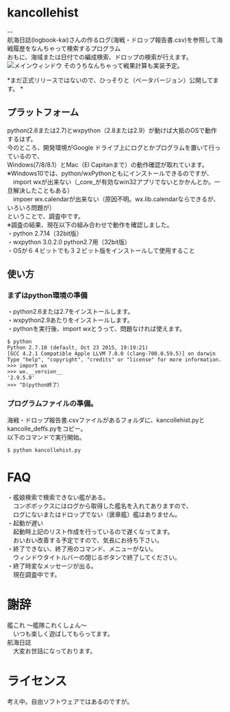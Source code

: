# kancollehist
--  
航海日誌(logbook-kai)さんの作るログ(海戦・ドロップ報告書.csv)を参照して海戦履歴をなんちゃって検索するプログラム  
おもに、海域または日付での編成検索、ドロップの検索が行えます。
![メインウィンドウ](http://www.asteria-net.jp/~kancollehist/kancollehist_main_0_9_1.png)
そのうちなんちゃって戦果計算も実装予定。

*まだ正式リリースではないので、ひっそりと（ベータバージョン）公開してます。  *

## プラットフォーム
python(2.6または2.7)とwxpython（2.8または2.9）が動けば大抵のOSで動作するはず。  
今のところ、開発環境がGoogle ドライブ上にログとかプログラムを置いて行っているので、  
Windows(7/8/8.1）とMac（El Capitanまで）の動作確認が取れています。  
※Windows10では、python/wxPythonともにインストールできるのですが、  
　import wxが出来ない（_core_が有効なwin32アプリでないとかかんとか。一旦解決したこともある）  
　impoer wx.calendarが出来ない（原因不明。wx.lib.calendarならできるが、いろいろ問題が）  
ということで、調査中です。  
※調査の結果、現在以下の組み合わせで動作を確認しました。  
・python 2.7.14（32bit版）  
・wxpython 3.0.2.0 python2.7用（32bit版）  
・OSが６４ビットでも３２ビット版をインストールして使用すること  

## 使い方
### まずはpython環境の準備
・python2.6または2.7をインストールします。  
・wxpython2.9あたりをインストールします。  
・pythonを実行後、import wxとうって、問題なければ使えます。  
```
$ python
Python 2.7.10 (default, Oct 23 2015, 19:19:21) 
[GCC 4.2.1 Compatible Apple LLVM 7.0.0 (clang-700.0.59.5)] on darwin
Type "help", "copyright", "credits" or "license" for more information.
>>> import wx
>>> wx.__version__
'2.9.5.0'
>>> ^D(python終了）
```
### プログラムファイルの準備。
海戦・ドロップ報告書.csvファイルがあるフォルダに、kancollehist.pyとkancolle_deffs.pyをコピー。  
以下のコマンドで実行開始。  
```
$ python kancollehist.py
```
# FAQ
・艦娘検索で検索できない艦がある。  
　コンボボックスにはログから取得した艦名を入れてありますので、  
　ログにないまたはドロップでない（褒章艦）艦はありません。  
・起動が遅い  
　起動時上記のリスト作成を行っているので遅くなってます。  
　おいおい改善する予定ですので、気長にお待ち下さい。  
・終了できない、終了用のコマンド、メニューがない。  
　ウィンドウタイトルバーの閉じるボタンで終了してください。  
・終了時変なメッセージが出る。  
　現在調査中です。  

# 謝辞
艦これ 〜艦隊これくしょん〜  
　いつも楽しく遊ばしてもらってます。  
航海日誌  
　大変お世話になっております。  

# ライセンス
考え中。自由ソフトウェアではあるのですが。  

